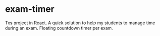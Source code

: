 # exam-timer
Txs project in React. A quick solution to help my students to manage time during an exam. Floating countdown timer per exam.
